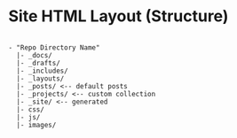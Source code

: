 # Site HTML Layout (Structure) 

```text

- "Repo Directory Name"
  |- _docs/
  |- _drafts/
  |- _includes/
  |- _layouts/
  |- _posts/ <-- default posts
  |- _projects/ <-- custom collection
  |- _site/ <-- generated 
  |- css/
  |- js/
  |- images/


```